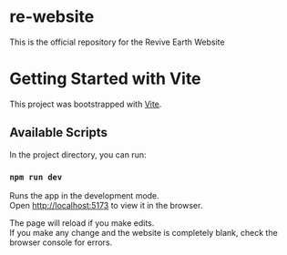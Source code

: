# re-website

This is the official repository for the Revive Earth Website

# Getting Started with Vite

This project was bootstrapped with [Vite](https://vitejs.dev/guide/).

## Available Scripts

In the project directory, you can run:

### `npm run dev`

Runs the app in the development mode.\
Open [http://localhost:5173](http://localhost:5173) to view it in the browser.

The page will reload if you make edits.\
If you make any change and the website is completely blank, check the browser console for errors.
